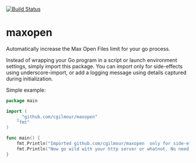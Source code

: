 [![Build Status](https://drone.io/github.com/cgilmour/maxopen/status.png)](https://drone.io/github.com/cgilmour/maxopen/latest)
# maxopen
Automatically increase the Max Open Files limit for your go process.

Instead of wrapping your Go program in a script or launch environment settings, simply import this package.
You can import only for side-effects using underscore-import, or add a logging message using details captured during initialization.

Simple example:
```go
package main

import (
	_ "github.com/cgilmour/maxopen"
	"fmt"
)

func main() {
	fmt.Println("Imported github.com/cgilmour/maxopen  only for side-effects: initializing max open file limit to the maximum permitted")
	fmt.Println("Now go wild with your http server or whatnot. No need to wrap it in a script that runs ulimit -n")
}
```
